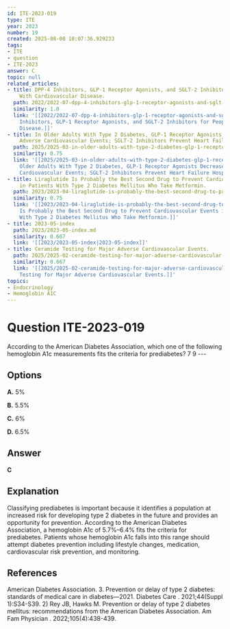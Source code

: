 ```yaml
---
id: ITE-2023-019
type: ITE
year: 2023
number: 19
created: 2025-08-08 10:07:36.929233
tags:
- ITE
- question
- ITE-2023
answer: C
topic: null
related_articles:
- title: DPP-4 Inhibitors, GLP-1 Receptor Agonists, and SGLT-2 Inhibitors for People
    With Cardiovascular Disease.
  path: 2022/2022-07-dpp-4-inhibitors-glp-1-receptor-agonists-and-sglt-2-inhibito.md
  similarity: 1.0
  link: '[[2022/2022-07-dpp-4-inhibitors-glp-1-receptor-agonists-and-sglt-2-inhibito|DPP-4
    Inhibitors, GLP-1 Receptor Agonists, and SGLT-2 Inhibitors for People With Cardiovascular
    Disease.]]'
- title: In Older Adults With Type 2 Diabetes, GLP-1 Receptor Agonists Decrease Major
    Adverse Cardiovascular Events; SGLT-2 Inhibitors Prevent Heart Failure Hospitalizations.
  path: 2025/2025-03-in-older-adults-with-type-2-diabetes-glp-1-receptor-agonists.md
  similarity: 0.75
  link: '[[2025/2025-03-in-older-adults-with-type-2-diabetes-glp-1-receptor-agonists|In
    Older Adults With Type 2 Diabetes, GLP-1 Receptor Agonists Decrease Major Adverse
    Cardiovascular Events; SGLT-2 Inhibitors Prevent Heart Failure Hospitalizations.]]'
- title: Liraglutide Is Probably the Best Second Drug to Prevent Cardiovascular Events
    in Patients With Type 2 Diabetes Mellitus Who Take Metformin.
  path: 2023/2023-04-liraglutide-is-probably-the-best-second-drug-to-prevent-card.md
  similarity: 0.75
  link: '[[2023/2023-04-liraglutide-is-probably-the-best-second-drug-to-prevent-card|Liraglutide
    Is Probably the Best Second Drug to Prevent Cardiovascular Events in Patients
    With Type 2 Diabetes Mellitus Who Take Metformin.]]'
- title: 2023-05-index
  path: 2023/2023-05-index.md
  similarity: 0.667
  link: '[[2023/2023-05-index|2023-05-index]]'
- title: Ceramide Testing for Major Adverse Cardiovascular Events.
  path: 2025/2025-02-ceramide-testing-for-major-adverse-cardiovascular-events.md
  similarity: 0.667
  link: '[[2025/2025-02-ceramide-testing-for-major-adverse-cardiovascular-events|Ceramide
    Testing for Major Adverse Cardiovascular Events.]]'
topics:
- Endocrinology
- Hemoglobin A1C
---
```


# Question ITE-2023-019

According to the American Diabetes Association, which one of the following hemoglobin A1c measurements fits the criteria for prediabetes? 7 9 ---

## Options

**A.** 5%

**B.** 5.5%

**C.** 6%

**D.** 6.5%

## Answer

**C**

## Explanation

Classifying prediabetes is important because it identifies a population at increased risk for developing type 2 diabetes in the future and provides an opportunity for prevention. According to the American Diabetes Association, a hemoglobin A1c of 5.7%–6.4% fits the criteria for prediabetes. Patients whose hemoglobin A1c falls into this range should attempt diabetes prevention including lifestyle changes, medication, cardiovascular risk prevention, and monitoring.

## References

American Diabetes Association. 3. Prevention or delay of type 2 diabetes: standards of medical care in diabetes—2021. Diabetes Care . 2021;44(Suppl 1):S34-S39. 2) Rey JB, Hawks M. Prevention or delay of type 2 diabetes mellitus: recommendations from the American Diabetes Association. Am Fam Physician . 2022;105(4):438-439.

